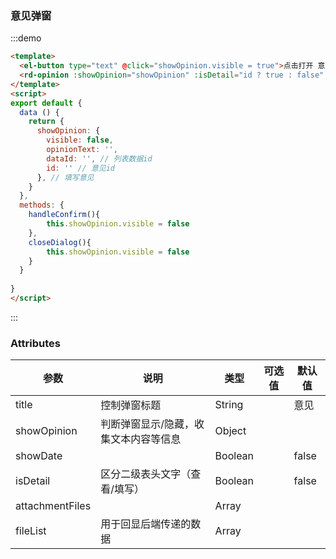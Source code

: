 <!--
 * @Author: cjl (alincc@126.com)
 * @Date: 2023-02-01 11:24:24
-->
### 意见弹窗

:::demo

```html
<template>
  <el-button type="text" @click="showOpinion.visible = true">点击打开 意见弹窗</el-button>
  <rd-opinion :showOpinion="showOpinion" :isDetail="id ? true : false" :fileList="showOpinion.attachments" v-if="showOpinion.visible" @closeDialog="closeDialog" @confirm="handleConfirm" />
</template>
<script>
export default {
  data () {
    return {
      showOpinion: {
        visible: false,
        opinionText: '',
        dataId: '', // 列表数据id
        id: '' // 意见id
      }, // 填写意见
    }
  },
  methods: {
    handleConfirm(){
        this.showOpinion.visible = false
    },
    closeDialog(){
        this.showOpinion.visible = false
    }
  }
  
}
</script>
```

:::

### Attributes

| 参数            | 说明                                  | 类型    | 可选值 | 默认值 |
| --------------- | ------------------------------------- | ------- | ------ | ------ |
| title           | 控制弹窗标题                          | String  |        | 意见   |
| showOpinion     | 判断弹窗显示/隐藏，收集文本内容等信息 | Object  |        |        |
| showDate        |                                       | Boolean |        | false  |
| isDetail        | 区分二级表头文字（查看/填写）         | Boolean |        | false  |
| attachmentFiles |                                       | Array   |        |        |
| fileList        | 用于回显后端传递的数据                | Array   |        |        |
